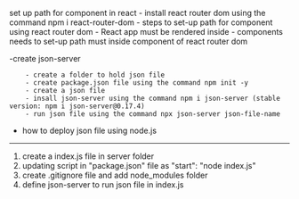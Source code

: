 set up path for component in react
    - install react router dom using the command npm i react-router-dom
    - steps to set-up path for component using react router dom
        - React app must be rendered inside <BrowserRouter></BrowserRouter>
        - components needs to set-up path must inside <Routes> component of react router dom
        
-create json-server

        - create a folder to hold json file
        - create package.json file using the command npm init -y
        - create a json file
        - insall json-server using the command npm i json-server (stable version: npm i json-server@0.17.4)
        - run json file using the command npx json-server json-file-name

- how to deploy json file using node.js
-----------------------------------------
1. create a index.js file in server folder
2. updating script in "package.json" file as "start": "node index.js"
3. create .gitignore file and add node_modules folder
4. define json-server to run json file in index.js